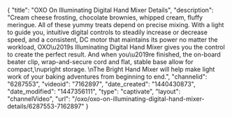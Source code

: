 {
    "title": "OXO On Illuminating Digital Hand Mixer Details",
    "description": "Cream cheese frosting, chocolate brownies, whipped cream, fluffy meringue. All of these yummy treats depend on precise mixing. With a light to guide you, intuitive digital controls to steadily increase or decrease speed, and a consistent, DC motor that maintains its power no matter the workload, OXO\u2019s Illuminating Digital Hand Mixer gives you the control to create the perfect result. And when you\u2019re finished, the on-board beater clip, wrap-and-secure cord and flat, stable base allow for compact,\nupright storage. \nThe Bright Hand Mixer will help make light work of your baking adventures from beginning to end.",
    "channelid": "6287553",
    "videoid": "7162897",
    "date_created": "1440430873",
    "date_modified": "1447356111",
    "type": "captivate",
    "layout": "channelVideo",
    "url": "\/oxo\/oxo-on-illuminating-digital-hand-mixer-details\/6287553-7162897"
}